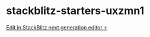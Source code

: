 # stackblitz-starters-uxzmn1

[Edit in StackBlitz next generation editor ⚡️](https://stackblitz.com/~/github.com/ramprits/stackblitz-starters-uxzmn1)
